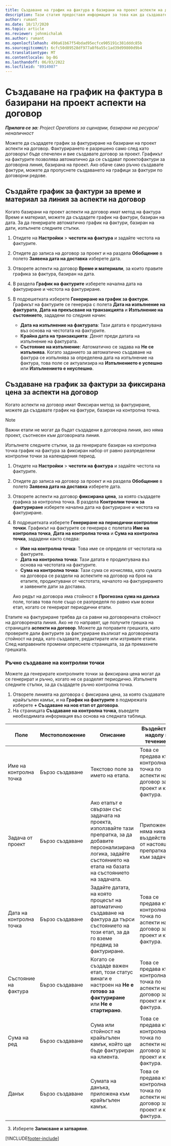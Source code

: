 ```yaml
---
title: Създаване на график на фактура в базирани на проект аспекти на договор
description: Тази статия предоставя информация за това как да създавате графици за контролни точки в редове на оферта.
author: rumant
ms.date: 10/17/2020
ms.topic: article
ms.reviewer: johnmichalak
ms.author: rumant
ms.openlocfilehash: 490a61b67f54bdad95ecfce905191c381dddc85b
ms.sourcegitcommit: 6cfc50d89528df977a8f6a55c1ad39d99800d9b4
ms.translationtype: MT
ms.contentlocale: bg-BG
ms.lasthandoff: 06/03/2022
ms.locfileid: "8914987"
---
```

# <a name="create-an-invoice-schedule-on-a-project-based-contract-line"></a>Създаване на график на фактура в базирани на проект аспекти на договор 

_**Прилага се за:** Project Operations за сценарии, базирани на ресурси/неналичност_

Можете да създадете график за фактуриране на базирани на проект аспекти на договор. Фактурирането е разрешено само след като договорът бъде спечелен и вие създавате договор за проект. Графикът на фактурите позволява автоматично да се създават проектофактури за договорна линия, базирана на проект. Ако обаче само ръчно създавате фактури, можете да пропуснете създаването на графици за фактури по договорни редове.

## <a name="create-a-time-and-material-invoice-schedule-for-a-contract-line"></a>Създайте график за фактури за време и материал за линия за аспекти на договор

Когато базирани на проект аспекти на договор имат метод на фактура Време и материал, можете да създадете график на фактури, базиран на дата. За да генерирате автоматично график на фактури, базиран на дати, изпълнете следните стъпки.

1. Отидете на **Настройки** > **честоти на фактура** и задайте честота на фактурите.
2. Отидете до записа на договор за проект и на раздела **Обобщение** в полето **Заявена дата на доставка** изберете дата.
3. Отворете аспекти на договор **Време и материали**, за които правите графика за фактура, базиран на дата. 
4. В раздела **График на фактурите** изберете начална дата на фактуриране и честота на фактуриране.
5. В подрешетката изберете **Генериране на график за фактури**. Графикът на фактурите се генерира с полета **Дата на изпълнение на фактурата**, **Дата на прекъсване на транзакцията** и **Изпълнение на състоянието**, зададени по следния начин:

    - **Дата на изпълнение на фактурата**: Тази датата е продиктувана въз основа на честотата на фактурите.
    - **Крайна дата на транзакцията**: Денят преди датата на изпълнение на фактурата.
    - **Състояние на изпълнение**: Автоматично се задава на **Не се изпълнява**. Когато заданието за автоматично създаване на фактура се изпълнява за определена дата на изпълнение на фактура, това поле се актуализира на **Изпълнението е успешно** или **Изпълнението е неуспешно**.

## <a name="create-a-fixed-price-invoice-schedule-for-a-contract-line"></a>Създаване на график за фактури за фиксирана цена за аспекти на договор

Когато аспекти на договор имат Фиксиран метод за фактуриране, можете да създавате график на фактури, базиран на контролна точка. 

> [!NOTE]
> Важни етапи не могат да бъдат създадени в договорна линия, ако няма проект, съотнесен към договорната линия.

Изпълнете следните стъпки, за да генерирате базиран на контролна точка график на фактура за фиксиран набор от равно разпределени контролни точки за календарния период.

1. Отидете на **Настройки** > **честоти на фактура** и задайте честота на фактурите.
2. Отидете до записа на договор за проект и на раздела **Обобщение** в полето **Заявена дата на доставка** изберете дата.
3. Отворете аспекти на договор **фиксирана цена**, за която създадете графика за контролна точка. В раздела **Контролни точки за фактуриране** изберете начална дата на фактуриране и честота на фактуриране. 
4. В подрешетката изберете **Генериране на периодични контролни точки**. Графикът на фактурите се генерира с полетата **Име на контролна точка**, **Дата на контролна точка** и **Сума на контролна точка**, зададени както следва:

    - **Име на контролна точка**: Това име се определя от честотата на фактурите.
    - **Дата на контролна точка**: Тази датата е продиктувана въз основа на честотата на фактурите.
    - **Сума на контролна точка**: Тази сума се изчислява, като сумата на договора се раздели на аспектите на договор на броя на етапите, продиктувани от честотата, началото на фактурирането и заявените дати за доставка.

    Ако редът на договора има стойност в **Прогнозна сума на данъка** поле, тогава това поле също се разпределя по равно към всеки етап, когато се генерират периодични етапи.

Етапите на фактуриране трябва да са равни на договорената стойност на договорената линия. Ако не го направят, ще получите грешка на страницата **аспекти на договор**. Можете да поправите грешката, като проверите дали фактурите за фактуриране възлизат на договорената стойност на реда, като създавате, редактирате или изтривате етапи. След направените промени опреснете страницата, за да премахнете грешката.

### <a name="manually-create-milestones"></a>Ръчно създаване на контролни точки

Можете да генерирате контролните точки за фиксирана цена могат да се генерират и ръчно, когато не се разделят периодично. Изпълнете следните стъпки, за да създадете ръчно контролна точка.

1. Отворете линията на договора с фиксирана цена, за която създавате крайъгълен камък, и на **График на фактурите** в подмрежата изберете **+ Създаване на нов етап от договора**. 
2. На страницата **Създаване на контролна точка**, въведете необходимата информация въз основа на следната таблица.

| Поле | Местоположение | Описание | Въздействие надолу по течението |
| --- | --- | --- | --- |
| Име на контролна точка | Бързо създаване | Текстово поле за името на етапа. | Това се предава към контролна точка по аспекти на договор за проект и към фактура. |
| Задача от проект | Бързо създаване | Ако етапът е свързан със задачата на проекта, използвайте тази препратка, за да добавите персонализирана логика, задайте състоянието на етапа на базата на състоянието на задачата. | Приложението няма никакво въздействие от настоящата препратка към задача. |
| Дата на контролна точка | Бързо създаване | Задайте датата, на която процесът на автоматично създаване на фактура да търси състоянието на този етап, за да го вземе предвид за фактуриране. | Това се предава към контролна точка по аспекти на договор за проект и към фактура. |
| Състояние на фактура | Бързо създаване | Когато се създаде важен етап, този статус винаги е настроен на **Не е готово за фактуриране** или **Не е стартирано**. | Това се предава към контролна точка по аспекти на договор за проект и към фактура. |
| Сума на ред | Бързо създаване | Сума или стойност на крайъгълен камък, който ще бъде фактуриран на клиента. | Това се предава към контролна точка по аспекти на договор за проект и към фактура. |
| Данък | Бързо създаване | Сумата на данъка, приложена към крайъгълен камък. | Това се предава към контролна точка по аспекти на договор за проект и към фактура. |

3. Изберете **Записване и затваряне**.


[!INCLUDE[footer-include](../includes/footer-banner.md)]